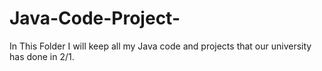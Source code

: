 # Java-Code-Project-
In This Folder I will keep all my Java code and projects that our university has done in 2/1.
